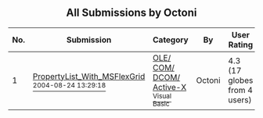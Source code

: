 ﻿<div align="center">

## All Submissions by Octoni

</div>

No.  | Submission | Category | By   | User Rating
---- | ---------- | -------- | ---- | -----------
1 | [PropertyList\_With\_MSFlexGrid<br /><sup>2004-08-24 13:29:18</sup>](https://github.com/Planet-Source-Code/octoni-propertylist-with-msflexgrid__1-55806) | [OLE/ COM/ DCOM/ Active\-X<br /><sup>Visual Basic</sup>](../ByCategory/ole-com-dcom-active-x__1-29.md) | Octoni | 4.3 (17 globes from 4 users)
